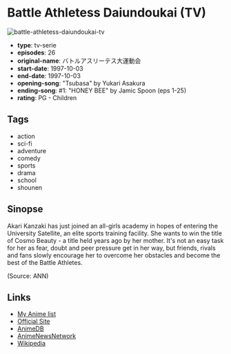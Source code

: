 # Battle Athletess Daiundoukai (TV)

![battle-athletess-daiundoukai-tv](https://cdn.myanimelist.net/images/anime/1203/117431.jpg)

-   **type**: tv-serie
-   **episodes**: 26
-   **original-name**: バトルアスリーテス大運動会
-   **start-date**: 1997-10-03
-   **end-date**: 1997-10-03
-   **opening-song**: "Tsubasa" by Yukari Asakura
-   **ending-song**: #1: "HONEY BEE" by Jamic Spoon (eps 1-25)
-   **rating**: PG - Children

## Tags

-   action
-   sci-fi
-   adventure
-   comedy
-   sports
-   drama
-   school
-   shounen

## Sinopse

Akari Kanzaki has just joined an all-girls academy in hopes of entering the University Satellite, an elite sports training facility. She wants to win the title of Cosmo Beauty - a title held years ago by her mother. It's not an easy task for her as fear, doubt and peer pressure get in her way, but friends, rivals and fans slowly encourage her to overcome her obstacles and become the best of the Battle Athletes.

(Source: ANN)

## Links

-   [My Anime list](https://myanimelist.net/anime/1186/Battle_Athletess_Daiundoukai_TV)
-   [Official Site](http://www.nbcuni.co.jp/rondorobe/anime/daiuntv/)
-   [AnimeDB](http://anidb.info/perl-bin/animedb.pl?show=anime&aid=504)
-   [AnimeNewsNetwork](http://www.animenewsnetwork.com/encyclopedia/anime.php?id=460)
-   [Wikipedia](http://en.wikipedia.org/wiki/Battle_Athletes#Battle_Athletes_Victory)

